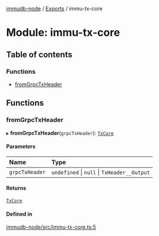 [immudb-node](../README.md) / [Exports](../modules.md) / immu-tx-core

# Module: immu-tx-core

## Table of contents

### Functions

- [fromGrpcTxHeader](immu_tx_core.md#fromgrpctxheader)

## Functions

### fromGrpcTxHeader

▸ **fromGrpcTxHeader**(`grpcTxHeader`): [`TxCore`](types_Tx.md#txcore)

#### Parameters

| Name | Type |
| :------ | :------ |
| `grpcTxHeader` | `undefined` \| ``null`` \| `TxHeader__Output` |

#### Returns

[`TxCore`](types_Tx.md#txcore)

#### Defined in

[immudb-node/src/immu-tx-core.ts:5](https://github.com/user3232/node-immu-db/blob/30c0d74/immudb-node/src/immu-tx-core.ts#L5)
